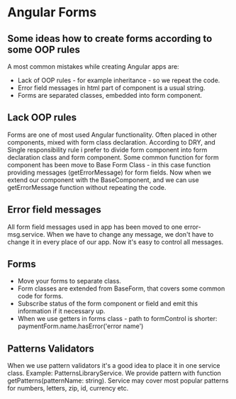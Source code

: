 # Angular Forms

## Some ideas how to create forms according to some OOP rules

A most common mistakes while creating Angular apps are:
- Lack of OOP rules  - for example inheritance - so we repeat the code.
- Error field messages in html part of component is a usual string.
- Forms are separated classes, embedded into form component.

## Lack OOP rules
Forms are one of most used Angular functionality. Often placed in other components, mixed with form class declaration.
According to DRY, and Single responsibility rule i prefer to divide form component into form declaration class and form component.
Some common function for form component  has been move to Base Form Class - in this case function providing messages (getErrorMessage) for form fields.
Now when we extend our component with the BaseComponent, and we can use getErrorMessage function without repeating the code.

## Error field messages
All form field messages used in app has been moved to one error-msg.service.
When we have to change any message, we don't have to change it in every place of our app.
Now it's easy to control all messages. 

## Forms
- Move your forms to separate class.
- Form classes are extended from BaseForm, that covers some common code for forms. 
- Subscribe status of the form component or field and emit this information if it necessary up.
- When we use getters in forms class - path to formControl is shorter: paymentForm.name.hasError('error name')

## Patterns Validators
When we use pattern validators it's a good idea to place it in one service class. Example: PatternsLibraryService.
We provide pattern with function getPatterns(patternName: string).
Service may cover most popular patterns for numbers, letters, zip, id, currency etc.
